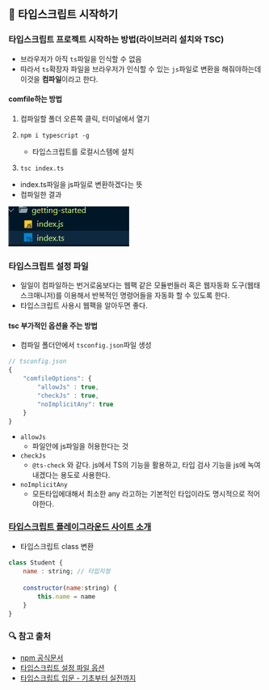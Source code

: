 ## 📖 타입스크립트 시작하기
### 타입스크립트 프로젝트 시작하는 방법(라이브러리 설치와 TSC)
- 브라우저가 아직 `ts`파일을 인식할 수 없음
- 따라서 `ts`확장자 파일을 브라우저가 인식할 수 있는 `js`파일로 변환을 해줘야하는데 이것을 **컴파일**이라고 한다.

#### comfile하는 방법
1. 컴파일할 폴더 오른쪽 클릭, 터미널에서 열기

2. ```npm i typescript -g```

	- 타입스크립트를 로컬시스템에 설치
3. ```tsc index.ts```
- index.ts파일을 js파일로 변환하겠다는 뜻
- 컴파일한 결과

<img src="./images/comfile01.PNG">

### 타입스크립트 설정 파일
- 일일이 컴파일하는 번거로움보다는 웹팩 같은 모듈번들러 혹은  웹자동화 도구(웹태스크매니저)를 이용해서 반복적인 명령어들을 자동화 할 수 있도록 한다.
- 타입스크립트 사용시 웹팩을 알아두면 좋다.

#### tsc 부가적인 옵션을 주는 방법
- 컴파일 폴더안에서 `tsconfig.json`파일 생성
```js
// tsconfig.json
{
	"comfileOptions": {
		"allowJs" : true,
		"checkJs" : true,
		"noImplicitAny": true  
	}
}
```
- `allowJs`
	-  파일안에 js파일을 허용한다는 것
- `checkJs`
	- `@ts-check` 와 같다. js에서 TS의 기능을 활용하고, 타입 검사 기능을 js에 녹여내겠다는 용도로 사용한다.
- `noImplicitAny`
	- 모든타입에대해서 최소한 any 라고하는 기본적인 타입이라도 명시적으로 적어야한다.
	
### [타입스크립트 플레이그라운드 사이트 소개](https://www.typescriptlang.org/play?#code/PTAEHUFMBsGMHsC2lQBd5oBYoCoE8AHSAZVgCcBLA1UABWgEM8BzM+AVwDsATAGiwoBnUENANQAd0gAjQRVSQAUCEmYKsTKGYUAbpGF4OY0BoadYKdJMoL+gzAzIoz3UNEiPOofEVKVqAHSKymAAmkYI7NCuqGqcANag8ABmIjQUXrFOKBJMggBcISGgoAC0oACCoASMFmgY7p7ehCTkVOle4jUMdRLYTqCc8LEZzCZmoNJODPHFZZXVtZYYkAAeRJTInDQS8po+rf40gnjbDKv8LqD2jpbYoACqAEoAMsK7sUmxkGSCc+VVQQuaTwVb1UBrDYULY7PagbgUZLJH6QbYmJAECjuMigZEMVDsJzCFLNXxtajBBCcQQ0MwAUVWDEQNUgADVHBQGNJ3KAALygABEAAkYNAMOB4GRogLFFTBPB3AExcwABT0xnM9zsyhc9wASmCKhwDQ8ZC8iElzhB7Bo3zcZmY7AYzEg-Fg0HUiS58D0Ii8AoZTJZggFSRxAvADlQAHJhAA5SASAVBFQAeW+ZF2gldWkgx1QjgUrmkeFATgtOlGWH0KAQiBhwiudokkuiIgMHBx3RYbC43CCJSAA)
- 타입스크립트 class 변환
```js
class Student {
	name : string; // 타입지정

	constructor(name:string) {
		this.name = name
	}
}
```

### 🔍 참고 출처
- [npm 공식문서](https://joshua1988.github.io/webpack-guide/build/node-npm.html#node-js)
- [타입스크립트 설정 파일 옵션](https://www.typescriptlang.org/docs/handbook/compiler-options.html)
- [타입스크립트 입문 - 기초부터 실전까지](https://www.inflearn.com/course/%ED%83%80%EC%9E%85%EC%8A%A4%ED%81%AC%EB%A6%BD%ED%8A%B8-%EC%9E%85%EB%AC%B8/dashboard)
